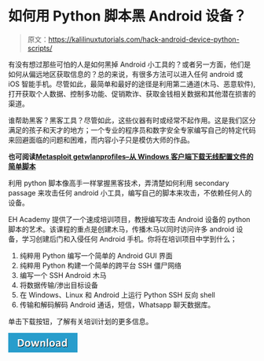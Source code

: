 # 如何用 Python 脚本黑 Android 设备？

> 原文：<https://kalilinuxtutorials.com/hack-android-device-python-scripts/>

有没有想过那些可怕的人是如何黑掉 Android 小工具的？或者另一方面，他们是如何从偏远地区获取信息的？总的来说，有很多方法可以进入任何 android 或 iOS 智能手机。尽管如此，最简单和最好的途径是利用第二通道(木马、恶意软件),打开获取个人数据、控制多功能、促销欺诈、获取金钱相关数据和其他潜在损害的渠道。

谁帮助黑客？黑客工具？尽管如此，这些仪器有时或经常不起作用。这是我们区分满足的孩子和天才的地方；一个专业的程序员和数字安全专家编写自己的特定代码来回避面临的问题和困难，而内容小子只是模仿大师的作品。

**也可阅读[Metasploit getwlanprofiles–从 Windows 客户端下载无线配置文件的简单脚本](http://kalilinuxtutorials.com/metasploit-getwlanprofiles-simple-script/)**

利用 python 脚本像高手一样掌握黑客技术，弄清楚如何利用 secondary passage 来攻击任何 android 小工具，编写自己的脚本来攻击，不依赖任何人的设备。

EH Academy 提供了一个速成培训项目，教授编写攻击 Android 设备的 python 脚本的艺术。该课程的重点是创建木马，传播木马以同时访问许多 android 设备，学习创建后门和入侵任何 Android 手机。你将在培训项目中学到什么；

1.  纯粹用 Python 编写一个简单的 Android GUI 界面
2.  纯粹用 Python 构建一个简单的跨平台 SSH 僵尸网络
3.  编写一个 SSH Android 木马
4.  将数据传输/渗出目标设备
5.  在 Windows、Linux 和 Android 上运行 Python SSH 反向 shell
6.  传输和解码解码 Android 通话，短信，Whatsapp 聊天数据库。

单击下载按钮，了解有关培训计划的更多信息。

[![](img/a51de913dc60eee505c4a68651ee8e4d.png)](https://www.ehacking.net/2016/07/hack-android-phone-python-scripts.html)